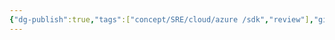```yaml
---
{"dg-publish":true,"tags":["concept/SRE/cloud/azure /sdk","review"],"github-url":"https://github.com/Azure/durabletask","aliases":["DTFx"],"permalink":"/concepts/durable-task-framework/","dgPassFrontmatter":true}
---
```


